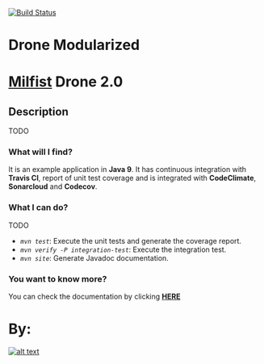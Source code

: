 [![Build Status](https://travis-ci.org/Milfist/Drone-Modurarized.svg?branch=master)](https://travis-ci.org/Milfist/Drone-Modurarized) 
<!--
[![Maintainability](https://api.codeclimate.com/v1/badges/700169481b27774825a2/maintainability)](https://codeclimate.com/github/Milfist/Drone/maintainability) [![Test Coverage](https://api.codeclimate.com/v1/badges/700169481b27774825a2/test_coverage)](https://codeclimate.com/github/Milfist/Drone/test_coverage)
 [![codecov](https://codecov.io/gh/Milfist/Drone/branch/master/graph/badge.svg)](https://codecov.io/gh/Milfist/Drone) [![Quality Gate](https://sonarcloud.io/api/badges/gate?key=Drone%3ADrone)](https://sonarcloud.io/dashboard/index/Drone%3ADrone)
[![SonarCloud Coverage](https://sonarcloud.io/api/badges/measure?key=Drone%3ADrone&metric=coverage)](https://sonarcloud.io/component_measures/metric/coverage/list?id=Drone%3ADrone)
[![SonarCloud Bugs](https://sonarcloud.io/api/badges/measure?key=Drone%3ADrone&metric=bugs)](https://sonarcloud.io/component_measures/metric/reliability_rating/list?id=Drone%3ADrone)
[![SonarCloud Vulnerabilities](https://sonarcloud.io/api/badges/measure?key=Drone%3ADrone&metric=vulnerabilities)](https://sonarcloud.io/component_measures/metric/security_rating/list?id=Drone%3ADrone) [![HitCount](http://hits.dwyl.com/Milfist/Drone.svg)](http://hits.dwyl.com/Milfist/Drone)
-->

# Drone Modularized

# [Milfist][0] Drone 2.0

## Description

TODO

### What will I find?

It is an example application in **Java 9**. It has continuous integration with **Travis CI**, report of unit test coverage and is integrated with **CodeClimate**, **Sonarcloud** and **Codecov**.

### What I can do?
TODO
* <code>*mvn test*</code>: Execute the unit tests and generate the coverage report.
* <code>*mvn verify -P integration-test*</code>: Execute the integration test.
* <code>*mvn site*</code>: Generate Javadoc documentation.

### You want to know more?

You can check the documentation by clicking [**HERE**][1]


# By:

[![alt text](https://github.com/Milfist/Docs/blob/master/milfist.JPG)][1]

[0]: https://github.com/Milfist/
[1]: https://milfist.github.io/Drone

